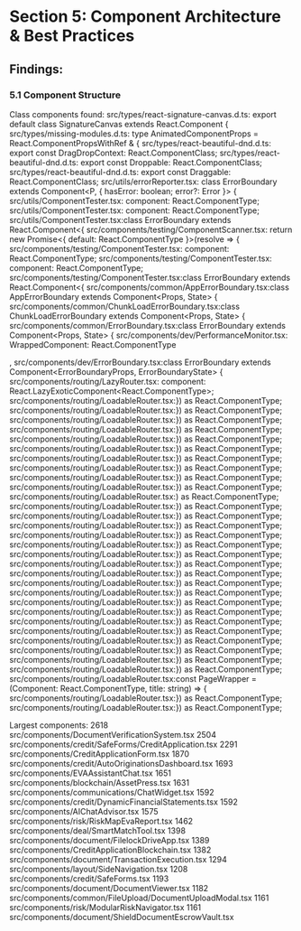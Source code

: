 # Section 5: Component Architecture & Best Practices

## Findings:

### 5.1 Component Structure
Class components found:
src/types/react-signature-canvas.d.ts:  export default class SignatureCanvas extends React.Component<SignatureCanvasProps> {
src/types/missing-modules.d.ts:  type AnimatedComponentProps<T extends React.ElementType> = React.ComponentPropsWithRef<T> & {
src/types/react-beautiful-dnd.d.ts:  export const DragDropContext: React.ComponentClass<DragDropContextProps>;
src/types/react-beautiful-dnd.d.ts:  export const Droppable: React.ComponentClass<DroppableProps>;
src/types/react-beautiful-dnd.d.ts:  export const Draggable: React.ComponentClass<DraggableProps>;
src/utils/errorReporter.tsx:  class ErrorBoundary extends Component<P, { hasError: boolean; error?: Error }> {
src/utils/ComponentTester.tsx:    component: React.ComponentType<any>;
src/utils/ComponentTester.tsx:  component: React.ComponentType<any>;
src/utils/ComponentTester.tsx:class ErrorBoundary extends React.Component<{
src/components/testing/ComponentScanner.tsx:          return new Promise<{ default: React.ComponentType<any> }>(resolve => {
src/components/testing/ComponentTester.tsx:    component: React.ComponentType<any>;
src/components/testing/ComponentTester.tsx:  component: React.ComponentType<any>;
src/components/testing/ComponentTester.tsx:class ErrorBoundary extends React.Component<{
src/components/common/AppErrorBoundary.tsx:class AppErrorBoundary extends Component<Props, State> {
src/components/common/ChunkLoadErrorBoundary.tsx:class ChunkLoadErrorBoundary extends Component<Props, State> {
src/components/common/ErrorBoundary.tsx:class ErrorBoundary extends Component<Props, State> {
src/components/dev/PerformanceMonitor.tsx:  WrappedComponent: React.ComponentType<P>,
src/components/dev/ErrorBoundary.tsx:class ErrorBoundary extends Component<ErrorBoundaryProps, ErrorBoundaryState> {
src/components/routing/LazyRouter.tsx:  component: React.LazyExoticComponent<React.ComponentType<any>>;
src/components/routing/LoadableRouter.tsx:}) as React.ComponentType<any>;
src/components/routing/LoadableRouter.tsx:}) as React.ComponentType<any>;
src/components/routing/LoadableRouter.tsx:}) as React.ComponentType<any>;
src/components/routing/LoadableRouter.tsx:}) as React.ComponentType<any>;
src/components/routing/LoadableRouter.tsx:}) as React.ComponentType<any>;
src/components/routing/LoadableRouter.tsx:}) as React.ComponentType<any>;
src/components/routing/LoadableRouter.tsx:}) as React.ComponentType<any>;
src/components/routing/LoadableRouter.tsx:}) as React.ComponentType<any>;
src/components/routing/LoadableRouter.tsx:}) as React.ComponentType<any>;
src/components/routing/LoadableRouter.tsx:}) as React.ComponentType<any>;
src/components/routing/LoadableRouter.tsx:) as React.ComponentType<any>;
src/components/routing/LoadableRouter.tsx:}) as React.ComponentType<any>;
src/components/routing/LoadableRouter.tsx:}) as React.ComponentType<any>;
src/components/routing/LoadableRouter.tsx:}) as React.ComponentType<any>;
src/components/routing/LoadableRouter.tsx:}) as React.ComponentType<any>;
src/components/routing/LoadableRouter.tsx:}) as React.ComponentType<any>;
src/components/routing/LoadableRouter.tsx:}) as React.ComponentType<any>;
src/components/routing/LoadableRouter.tsx:}) as React.ComponentType<any>;
src/components/routing/LoadableRouter.tsx:}) as React.ComponentType<any>;
src/components/routing/LoadableRouter.tsx:}) as React.ComponentType<any>;
src/components/routing/LoadableRouter.tsx:}) as React.ComponentType<any>;
src/components/routing/LoadableRouter.tsx:}) as React.ComponentType<any>;
src/components/routing/LoadableRouter.tsx:}) as React.ComponentType<any>;
src/components/routing/LoadableRouter.tsx:}) as React.ComponentType<any>;
src/components/routing/LoadableRouter.tsx:}) as React.ComponentType<any>;
src/components/routing/LoadableRouter.tsx:}) as React.ComponentType<any>;
src/components/routing/LoadableRouter.tsx:}) as React.ComponentType<any>;
src/components/routing/LoadableRouter.tsx:}) as React.ComponentType<any>;
src/components/routing/LoadableRouter.tsx:}) as React.ComponentType<any>;
src/components/routing/LoadableRouter.tsx:const PageWrapper = (Component: React.ComponentType, title: string) => {
src/components/routing/LoadableRouter.tsx:}) as React.ComponentType<any>;
src/components/routing/LoadableRouter.tsx:}) as React.ComponentType<any>;

Largest components:
    2618 src/components/DocumentVerificationSystem.tsx
    2504 src/components/credit/SafeForms/CreditApplication.tsx
    2291 src/components/CreditApplicationForm.tsx
    1870 src/components/credit/AutoOriginationsDashboard.tsx
    1693 src/components/EVAAssistantChat.tsx
    1651 src/components/blockchain/AssetPress.tsx
    1631 src/components/communications/ChatWidget.tsx
    1592 src/components/credit/DynamicFinancialStatements.tsx
    1592 src/components/AIChatAdvisor.tsx
    1575 src/components/risk/RiskMapEvaReport.tsx
    1462 src/components/deal/SmartMatchTool.tsx
    1398 src/components/document/FilelockDriveApp.tsx
    1389 src/components/CreditApplicationBlockchain.tsx
    1382 src/components/document/TransactionExecution.tsx
    1294 src/components/layout/SideNavigation.tsx
    1208 src/components/credit/SafeForms.tsx
    1193 src/components/document/DocumentViewer.tsx
    1182 src/components/common/FileUpload/DocumentUploadModal.tsx
    1161 src/components/risk/ModularRiskNavigator.tsx
    1161 src/components/document/ShieldDocumentEscrowVault.tsx
